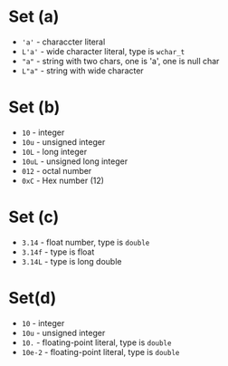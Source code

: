 # Set (a)
+ `'a'` - characcter literal
+ `L'a'` - wide character literal, type is `wchar_t`
+ `"a"` - string with two chars, one is 'a', one is null char
+ `L"a"` - string with wide character

# Set (b)
+ `10` - integer
+ `10u` - unsigned integer
+ `10L` - long integer
+ `10uL` - unsigned long integer
+ `012` - octal number
+ `0xC` - Hex number (12)

# Set (c)
+ `3.14` - float number, type is `double`
+ `3.14f` - type is float
+ `3.14L` - type is long double

# Set(d)
+ `10` - integer
+ `10u` - unsigned integer
+ `10.` - floating-point literal, type is `double`
+ `10e-2` - floating-point literal, type is `double`